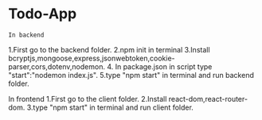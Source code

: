 # Todo-App
    In backend
1.First go to the backend folder.
2.npm init in terminal
3.Install bcryptjs,mongoose,express,jsonwebtoken,cookie-parser,cors,dotenv,nodemon.
4. In package.json in script type "start":"nodemon index.js".
5.type "npm start" in terminal and run backend folder.

In frontend
1.First go to the client folder.
2.Install react-dom,react-router-dom.
3.type "npm start" in terminal and run client  folder.

